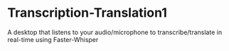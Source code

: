 # Transcription-Translation1
A desktop that listens to your audio/microphone to transcribe/translate in real-time using Faster-Whisper
